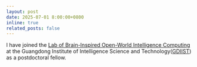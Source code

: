 ```yaml
---
layout: post
date: 2025-07-01 8:00:00+0800
inline: true
related_posts: false
---
```


I have joined the [Lab of Brain-Inspired Open-World Intelligence Computing](https://gdiist.cn/research/team_detail/63) at the Guangdong Institute of Intelligence Science and Technology([GDIIST](https://gdiist.cn/)) as a postdoctoral fellow.
